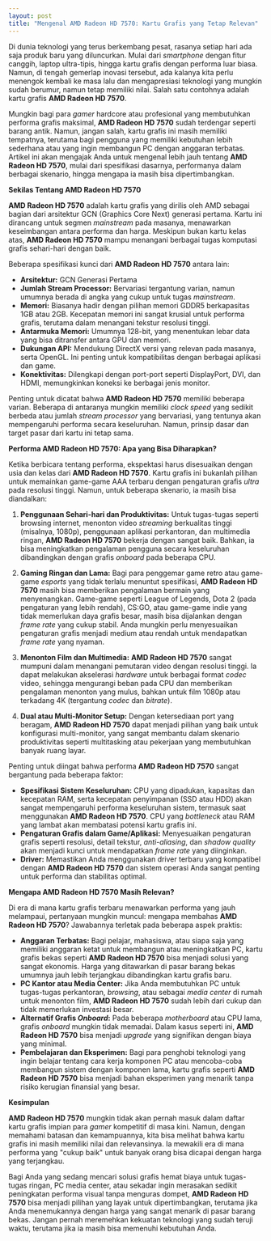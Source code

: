 ```yaml
---
layout: post
title: "Mengenal AMD Radeon HD 7570: Kartu Grafis yang Tetap Relevan"
---
```


Di dunia teknologi yang terus berkembang pesat, rasanya setiap hari ada saja produk baru yang diluncurkan. Mulai dari *smartphone* dengan fitur canggih, laptop ultra-tipis, hingga kartu grafis dengan performa luar biasa. Namun, di tengah gemerlap inovasi tersebut, ada kalanya kita perlu menengok kembali ke masa lalu dan mengapresiasi teknologi yang mungkin sudah berumur, namun tetap memiliki nilai. Salah satu contohnya adalah kartu grafis **AMD Radeon HD 7570**.

Mungkin bagi para *gamer* hardcore atau profesional yang membutuhkan performa grafis maksimal, **AMD Radeon HD 7570** sudah terdengar seperti barang antik. Namun, jangan salah, kartu grafis ini masih memiliki tempatnya, terutama bagi pengguna yang memiliki kebutuhan lebih sederhana atau yang ingin membangun PC dengan anggaran terbatas. Artikel ini akan mengajak Anda untuk mengenal lebih jauh tentang **AMD Radeon HD 7570**, mulai dari spesifikasi dasarnya, performanya dalam berbagai skenario, hingga mengapa ia masih bisa dipertimbangkan.

**Sekilas Tentang AMD Radeon HD 7570**

**AMD Radeon HD 7570** adalah kartu grafis yang dirilis oleh AMD sebagai bagian dari arsitektur GCN (Graphics Core Next) generasi pertama. Kartu ini dirancang untuk segmen *mainstream* pada masanya, menawarkan keseimbangan antara performa dan harga. Meskipun bukan kartu kelas atas, **AMD Radeon HD 7570** mampu menangani berbagai tugas komputasi grafis sehari-hari dengan baik.

Beberapa spesifikasi kunci dari **AMD Radeon HD 7570** antara lain:

*   **Arsitektur:** GCN Generasi Pertama
*   **Jumlah Stream Processor:** Bervariasi tergantung varian, namun umumnya berada di angka yang cukup untuk tugas *mainstream*.
*   **Memori:** Biasanya hadir dengan pilihan memori GDDR5 berkapasitas 1GB atau 2GB. Kecepatan memori ini sangat krusial untuk performa grafis, terutama dalam menangani tekstur resolusi tinggi.
*   **Antarmuka Memori:** Umumnya 128-bit, yang menentukan lebar data yang bisa ditransfer antara GPU dan memori.
*   **Dukungan API:** Mendukung DirectX versi yang relevan pada masanya, serta OpenGL. Ini penting untuk kompatibilitas dengan berbagai aplikasi dan game.
*   **Konektivitas:** Dilengkapi dengan port-port seperti DisplayPort, DVI, dan HDMI, memungkinkan koneksi ke berbagai jenis monitor.

Penting untuk dicatat bahwa **AMD Radeon HD 7570** memiliki beberapa varian. Beberapa di antaranya mungkin memiliki *clock speed* yang sedikit berbeda atau jumlah *stream processor* yang bervariasi, yang tentunya akan mempengaruhi performa secara keseluruhan. Namun, prinsip dasar dan target pasar dari kartu ini tetap sama.

**Performa AMD Radeon HD 7570: Apa yang Bisa Diharapkan?**

Ketika berbicara tentang performa, ekspektasi harus disesuaikan dengan usia dan kelas dari **AMD Radeon HD 7570**. Kartu grafis ini bukanlah pilihan untuk memainkan game-game AAA terbaru dengan pengaturan grafis *ultra* pada resolusi tinggi. Namun, untuk beberapa skenario, ia masih bisa diandalkan:

1.  **Penggunaan Sehari-hari dan Produktivitas:** Untuk tugas-tugas seperti browsing internet, menonton video *streaming* berkualitas tinggi (misalnya, 1080p), penggunaan aplikasi perkantoran, dan multimedia ringan, **AMD Radeon HD 7570** bekerja dengan sangat baik. Bahkan, ia bisa meningkatkan pengalaman pengguna secara keseluruhan dibandingkan dengan grafis *onboard* pada beberapa CPU.

2.  **Gaming Ringan dan Lama:** Bagi para penggemar game retro atau game-game *esports* yang tidak terlalu menuntut spesifikasi, **AMD Radeon HD 7570** masih bisa memberikan pengalaman bermain yang menyenangkan. Game-game seperti League of Legends, Dota 2 (pada pengaturan yang lebih rendah), CS:GO, atau game-game indie yang tidak memerlukan daya grafis besar, masih bisa dijalankan dengan *frame rate* yang cukup stabil. Anda mungkin perlu menyesuaikan pengaturan grafis menjadi medium atau rendah untuk mendapatkan *frame rate* yang nyaman.

3.  **Menonton Film dan Multimedia:** **AMD Radeon HD 7570** sangat mumpuni dalam menangani pemutaran video dengan resolusi tinggi. Ia dapat melakukan akselerasi *hardware* untuk berbagai format *codec* video, sehingga mengurangi beban pada CPU dan memberikan pengalaman menonton yang mulus, bahkan untuk film 1080p atau terkadang 4K (tergantung *codec* dan *bitrate*).

4.  **Dual atau Multi-Monitor Setup:** Dengan ketersediaan port yang beragam, **AMD Radeon HD 7570** dapat menjadi pilihan yang baik untuk konfigurasi multi-monitor, yang sangat membantu dalam skenario produktivitas seperti multitasking atau pekerjaan yang membutuhkan banyak ruang layar.

Penting untuk diingat bahwa performa **AMD Radeon HD 7570** sangat bergantung pada beberapa faktor:

*   **Spesifikasi Sistem Keseluruhan:** CPU yang dipadukan, kapasitas dan kecepatan RAM, serta kecepatan penyimpanan (SSD atau HDD) akan sangat mempengaruhi performa keseluruhan sistem, termasuk saat menggunakan **AMD Radeon HD 7570**. CPU yang *bottleneck* atau RAM yang lambat akan membatasi potensi kartu grafis ini.
*   **Pengaturan Grafis dalam Game/Aplikasi:** Menyesuaikan pengaturan grafis seperti resolusi, detail tekstur, *anti-aliasing*, dan *shadow quality* akan menjadi kunci untuk mendapatkan *frame rate* yang diinginkan.
*   **Driver:** Memastikan Anda menggunakan driver terbaru yang kompatibel dengan **AMD Radeon HD 7570** dan sistem operasi Anda sangat penting untuk performa dan stabilitas optimal.

**Mengapa AMD Radeon HD 7570 Masih Relevan?**

Di era di mana kartu grafis terbaru menawarkan performa yang jauh melampaui, pertanyaan mungkin muncul: mengapa membahas **AMD Radeon HD 7570**? Jawabannya terletak pada beberapa aspek praktis:

*   **Anggaran Terbatas:** Bagi pelajar, mahasiswa, atau siapa saja yang memiliki anggaran ketat untuk membangun atau meningkatkan PC, kartu grafis bekas seperti **AMD Radeon HD 7570** bisa menjadi solusi yang sangat ekonomis. Harga yang ditawarkan di pasar barang bekas umumnya jauh lebih terjangkau dibandingkan kartu grafis baru.
*   **PC Kantor atau Media Center:** Jika Anda membutuhkan PC untuk tugas-tugas perkantoran, *browsing*, atau sebagai *media center* di rumah untuk menonton film, **AMD Radeon HD 7570** sudah lebih dari cukup dan tidak memerlukan investasi besar.
*   **Alternatif Grafis *Onboard*:** Pada beberapa *motherboard* atau CPU lama, grafis *onboard* mungkin tidak memadai. Dalam kasus seperti ini, **AMD Radeon HD 7570** bisa menjadi *upgrade* yang signifikan dengan biaya yang minimal.
*   **Pembelajaran dan Eksperimen:** Bagi para penghobi teknologi yang ingin belajar tentang cara kerja komponen PC atau mencoba-coba membangun sistem dengan komponen lama, kartu grafis seperti **AMD Radeon HD 7570** bisa menjadi bahan eksperimen yang menarik tanpa risiko kerugian finansial yang besar.

**Kesimpulan**

**AMD Radeon HD 7570** mungkin tidak akan pernah masuk dalam daftar kartu grafis impian para *gamer* kompetitif di masa kini. Namun, dengan memahami batasan dan kemampuannya, kita bisa melihat bahwa kartu grafis ini masih memiliki nilai dan relevansinya. Ia mewakili era di mana performa yang "cukup baik" untuk banyak orang bisa dicapai dengan harga yang terjangkau.

Bagi Anda yang sedang mencari solusi grafis hemat biaya untuk tugas-tugas ringan, PC media center, atau sekadar ingin merasakan sedikit peningkatan performa visual tanpa menguras dompet, **AMD Radeon HD 7570** bisa menjadi pilihan yang layak untuk dipertimbangkan, terutama jika Anda menemukannya dengan harga yang sangat menarik di pasar barang bekas. Jangan pernah meremehkan kekuatan teknologi yang sudah teruji waktu, terutama jika ia masih bisa memenuhi kebutuhan Anda.
